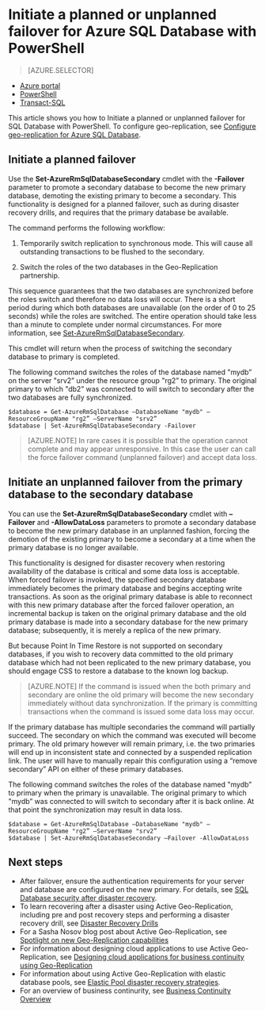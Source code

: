 <properties 
    pageTitle="Initiate a planned or unplanned failover for Azure SQL Database with PowerShell | Azure" 
    description="Initiate a planned or unplanned failover for Azure SQL Database using PowerShell" 
    services="sql-database" 
    documentationCenter="" 
    authors="stevestein" 
    manager="jhubbard" 
    editor=""/>

<tags
    ms.service="sql-database"
    ms.devlang="NA"
    ms.topic="article"
    ms.tgt_pltfrm="powershell"
    ms.workload="data-management" 
    ms.date="08/29/2016"
    ms.author="sstein"/>

# Initiate a planned or unplanned failover for Azure SQL Database with PowerShell



> [AZURE.SELECTOR]
- [Azure portal](/documentation/articles/sql-database-geo-replication-failover-portal/)
- [PowerShell](/documentation/articles/sql-database-geo-replication-failover-powershell/)
- [Transact-SQL](/documentation/articles/sql-database-geo-replication-failover-transact-sql/)


This article shows you how to Initiate a planned or unplanned failover for SQL Database with PowerShell. To configure geo-replication, see [Configure geo-replication for Azure SQL Database](/documentation/articles/sql-database-geo-replication-powershell/).



## Initiate a planned failover

Use the **Set-AzureRmSqlDatabaseSecondary** cmdlet with the **-Failover** parameter to promote a secondary database to become the new primary database, demoting the existing primary to become a secondary. This functionality is designed for a planned failover, such as during disaster recovery drills, and requires that the primary database be available.

The command performs the following workflow:

1. Temporarily switch replication to synchronous mode. This will cause all outstanding transactions to be flushed to the secondary.

2. Switch the roles of the two databases in the Geo-Replication partnership.  

This sequence guarantees that the two databases are synchronized before the roles switch and therefore no data loss will occur. There is a short period during which both databases are unavailable (on the order of 0 to 25 seconds) while the roles are switched. The entire operation should take less than a minute to complete under normal circumstances. For more information, see [Set-AzureRmSqlDatabaseSecondary](https://msdn.microsoft.com/zh-cn/library/mt619393.aspx).




This cmdlet will return when the process of switching the secondary database to primary is completed.

The following command switches the roles of the database named "mydb” on the server "srv2” under the resource group "rg2” to primary. The original primary to which "db2” was connected to will switch to secondary after the two databases are fully synchronized.

    $database = Get-AzureRmSqlDatabase –DatabaseName "mydb" –ResourceGroupName "rg2” –ServerName "srv2”
    $database | Set-AzureRmSqlDatabaseSecondary -Failover


> [AZURE.NOTE] In rare cases it is possible that the operation cannot complete and may appear unresponsive. In this case the user can call the force failover command (unplanned failover) and accept data loss.


## Initiate an unplanned failover from the primary database to the secondary database


You can use the **Set-AzureRmSqlDatabaseSecondary** cmdlet with **–Failover** and **-AllowDataLoss** parameters to promote a secondary database to become the new primary database in an unplanned fashion, forcing the demotion of the existing primary to become a secondary at a time when the primary database is no longer available.

This functionality is designed for disaster recovery when restoring availability of the database is critical and some data loss is acceptable. When forced failover is invoked, the specified secondary database immediately becomes the primary database and begins accepting write transactions. As soon as the original primary database is able to reconnect with this new primary database after the forced failover operation, an incremental backup is taken on the original primary database and the old primary database is made into a secondary database for the new primary database; subsequently, it is merely a replica of the new primary.

But because Point In Time Restore is not supported on secondary databases, if you wish to recovery data committed to the old primary database which had not been replicated to the new primary database, you should engage CSS to restore a database to the known log backup.

> [AZURE.NOTE] If the command is issued when the both primary and secondary are online the old primary will become the new secondary immediately without data synchronization. If the primary is committing transactions when the command is issued some data loss may occur.


If the primary database has multiple secondaries the command will partially succeed. The secondary on which the command was executed will become primary. The old primary however will remain primary, i.e. the two primaries will end up in inconsistent state and connected by a suspended replication link. The user will have to manually repair this configuration using a “remove secondary” API on either of these primary databases.


The following command switches the roles of the database named "mydb” to primary when the primary is unavailable. The original primary to which "mydb” was connected to will switch to secondary after it is back online. At that point the synchronization may result in data loss.

    $database = Get-AzureRmSqlDatabase –DatabaseName "mydb" –ResourceGroupName "rg2” –ServerName "srv2”
    $database | Set-AzureRmSqlDatabaseSecondary –Failover -AllowDataLoss




## Next steps   

- After failover, ensure the authentication requirements for your server and database are configured on the new primary. For details, see [SQL Database security after disaster recovery](/documentation/articles/sql-database-geo-replication-security-config/).
- To learn recovering after a disaster using Active Geo-Replication, including pre and post recovery steps and performing a disaster recovery drill, see [Disaster Recovery Drills](/documentation/articles/sql-database-disaster-recovery/)
- For a Sasha Nosov blog post about Active Geo-Replication, see [Spotlight on new Geo-Replication capabilities](https://azure.microsoft.com/blog/spotlight-on-new-capabilities-of-azure-sql-database-geo-replication/)
- For information about designing cloud applications to use Active Geo-Replication, see [Designing cloud applications for business continuity using Geo-Replication](/documentation/articles/sql-database-designing-cloud-solutions-for-disaster-recovery/)
- For information about using Active Geo-Replication with elastic database pools, see [Elastic Pool disaster recovery strategies](/documentation/articles/sql-database-disaster-recovery-strategies-for-applications-with-elastic-pool/).
- For an overview of business continurity, see [Business Continuity Overview](/documentation/articles/sql-database-business-continuity/)
